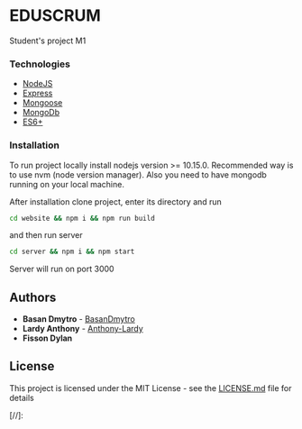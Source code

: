 # EDUSCRUM
Student's project M1

### Technologies

* [NodeJS]
* [Express]
* [Mongoose]
* [MongoDb]
* [ES6+]

### Installation

To run project locally install nodejs version >= 10.15.0.
Recommended way is to use nvm (node version manager).
Also you need to have mongodb running on your local machine.

After installation clone project, enter its directory
and run

```sh
cd website && npm i && npm run build
```

and then run server

```sh
cd server && npm i && npm start
```

Server will run on port 3000

## Authors

* **Basan Dmytro** - [BasanDmytro](https://github.com/BasanDmytro)
* **Lardy Anthony** - [Anthony-Lardy](https://github.com/Anthony-Lardy)
* **Fisson Dylan**

## License

This project is licensed under the MIT License - see the [LICENSE.md](LICENSE.md) file for details

[//]:

[NodeJS]: <https://nodejs.org>
[Express]: <http://expressjs.com/>
[Mongoose]: <http://mongoosejs.com/>
[MongoDb]: <https://www.mongodb.com/>
[ES6+]: <https://en.wikipedia.org/wiki/ECMAScript>
